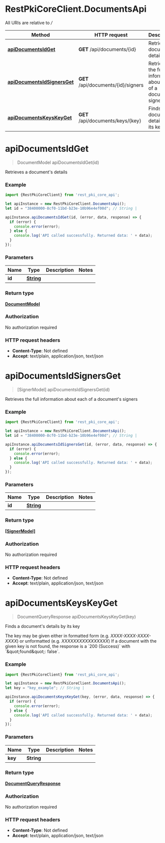 # RestPkiCoreClient.DocumentsApi

All URIs are relative to */*

Method | HTTP request | Description
------------- | ------------- | -------------
[**apiDocumentsIdGet**](DocumentsApi.md#apiDocumentsIdGet) | **GET** /api/documents/{id} | Retrieves a document&#x27;s details
[**apiDocumentsIdSignersGet**](DocumentsApi.md#apiDocumentsIdSignersGet) | **GET** /api/documents/{id}/signers | Retrieves the full information about each of a document&#x27;s signers
[**apiDocumentsKeysKeyGet**](DocumentsApi.md#apiDocumentsKeysKeyGet) | **GET** /api/documents/keys/{key} | Finds a document&#x27;s details by its key

<a name="apiDocumentsIdGet"></a>
# **apiDocumentsIdGet**
> DocumentModel apiDocumentsIdGet(id)

Retrieves a document&#x27;s details

### Example
```javascript
import {RestPkiCoreClient} from 'rest_pki_core_api';

let apiInstance = new RestPkiCoreClient.DocumentsApi();
let id = "38400000-8cf0-11bd-b23e-10b96e4ef00d"; // String | 

apiInstance.apiDocumentsIdGet(id, (error, data, response) => {
  if (error) {
    console.error(error);
  } else {
    console.log('API called successfully. Returned data: ' + data);
  }
});
```

### Parameters

Name | Type | Description  | Notes
------------- | ------------- | ------------- | -------------
 **id** | [**String**](.md)|  | 

### Return type

[**DocumentModel**](DocumentModel.md)

### Authorization

No authorization required

### HTTP request headers

 - **Content-Type**: Not defined
 - **Accept**: text/plain, application/json, text/json

<a name="apiDocumentsIdSignersGet"></a>
# **apiDocumentsIdSignersGet**
> [SignerModel] apiDocumentsIdSignersGet(id)

Retrieves the full information about each of a document&#x27;s signers

### Example
```javascript
import {RestPkiCoreClient} from 'rest_pki_core_api';

let apiInstance = new RestPkiCoreClient.DocumentsApi();
let id = "38400000-8cf0-11bd-b23e-10b96e4ef00d"; // String | 

apiInstance.apiDocumentsIdSignersGet(id, (error, data, response) => {
  if (error) {
    console.error(error);
  } else {
    console.log('API called successfully. Returned data: ' + data);
  }
});
```

### Parameters

Name | Type | Description  | Notes
------------- | ------------- | ------------- | -------------
 **id** | [**String**](.md)|  | 

### Return type

[**[SignerModel]**](SignerModel.md)

### Authorization

No authorization required

### HTTP request headers

 - **Content-Type**: Not defined
 - **Accept**: text/plain, application/json, text/json

<a name="apiDocumentsKeysKeyGet"></a>
# **apiDocumentsKeysKeyGet**
> DocumentQueryResponse apiDocumentsKeysKeyGet(key)

Finds a document&#x27;s details by its key

The key may be given either in formatted form (e.g. *XXXX-XXXX-XXXX-XXXX*) or unformatted (e.g. *XXXXXXXXXXXXXXXX*)    If a document with the given key is not found, the response is a &#x60;200 (Success)&#x60; with &#x60;\&quot;found\&quot;: false&#x60;.

### Example
```javascript
import {RestPkiCoreClient} from 'rest_pki_core_api';

let apiInstance = new RestPkiCoreClient.DocumentsApi();
let key = "key_example"; // String | 

apiInstance.apiDocumentsKeysKeyGet(key, (error, data, response) => {
  if (error) {
    console.error(error);
  } else {
    console.log('API called successfully. Returned data: ' + data);
  }
});
```

### Parameters

Name | Type | Description  | Notes
------------- | ------------- | ------------- | -------------
 **key** | **String**|  | 

### Return type

[**DocumentQueryResponse**](DocumentQueryResponse.md)

### Authorization

No authorization required

### HTTP request headers

 - **Content-Type**: Not defined
 - **Accept**: text/plain, application/json, text/json

